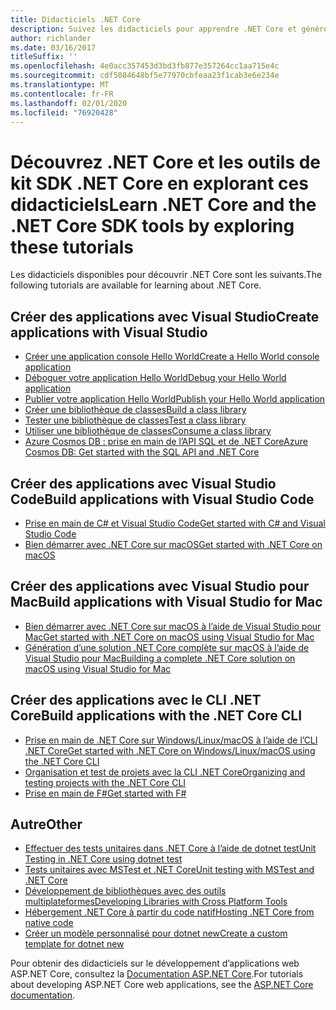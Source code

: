 ```yaml
---
title: Didacticiels .NET Core
description: Suivez les didacticiels pour apprendre .NET Core et générer des applications et des bibliothèques sur Mac, Linux et Windows.
author: richlander
ms.date: 03/16/2017
titleSuffix: ''
ms.openlocfilehash: 4e0acc357453d3bd3fb877e357264cc1aa715e4c
ms.sourcegitcommit: cdf5084648bf5e77970cbfeaa23f1cab3e6e234e
ms.translationtype: MT
ms.contentlocale: fr-FR
ms.lasthandoff: 02/01/2020
ms.locfileid: "76920428"
---
```

# <a name="learn-net-core-and-the-net-core-sdk-tools-by-exploring-these-tutorials"></a><span data-ttu-id="6efa5-103">Découvrez .NET Core et les outils de kit SDK .NET Core en explorant ces didacticiels</span><span class="sxs-lookup"><span data-stu-id="6efa5-103">Learn .NET Core and the .NET Core SDK tools by exploring these tutorials</span></span>

<span data-ttu-id="6efa5-104">Les didacticiels disponibles pour découvrir .NET Core sont les suivants.</span><span class="sxs-lookup"><span data-stu-id="6efa5-104">The following tutorials are available for learning about .NET Core.</span></span>

## <a name="create-applications-with-visual-studio"></a><span data-ttu-id="6efa5-105">Créer des applications avec Visual Studio</span><span class="sxs-lookup"><span data-stu-id="6efa5-105">Create applications with Visual Studio</span></span>

- [<span data-ttu-id="6efa5-106">Créer une application console Hello World</span><span class="sxs-lookup"><span data-stu-id="6efa5-106">Create a Hello World console application</span></span>](with-visual-studio.md)
- [<span data-ttu-id="6efa5-107">Déboguer votre application Hello World</span><span class="sxs-lookup"><span data-stu-id="6efa5-107">Debug your Hello World application</span></span>](debugging-with-visual-studio.md)
- [<span data-ttu-id="6efa5-108">Publier votre application Hello World</span><span class="sxs-lookup"><span data-stu-id="6efa5-108">Publish your Hello World application</span></span>](publishing-with-visual-studio.md)
- [<span data-ttu-id="6efa5-109">Créer une bibliothèque de classes</span><span class="sxs-lookup"><span data-stu-id="6efa5-109">Build a class library</span></span>](library-with-visual-studio.md)
- [<span data-ttu-id="6efa5-110">Tester une bibliothèque de classes</span><span class="sxs-lookup"><span data-stu-id="6efa5-110">Test a class library</span></span>](testing-library-with-visual-studio.md)
- [<span data-ttu-id="6efa5-111">Utiliser une bibliothèque de classes</span><span class="sxs-lookup"><span data-stu-id="6efa5-111">Consume a class library</span></span>](consuming-library-with-visual-studio.md)
- [<span data-ttu-id="6efa5-112">Azure Cosmos DB : prise en main de l’API SQL et de .NET Core</span><span class="sxs-lookup"><span data-stu-id="6efa5-112">Azure Cosmos DB: Get started with the SQL API and .NET Core</span></span>](/azure/cosmos-db/sql-api-dotnetcore-get-started)

## <a name="build-applications-with-visual-studio-code"></a><span data-ttu-id="6efa5-113">Créer des applications avec Visual Studio Code</span><span class="sxs-lookup"><span data-stu-id="6efa5-113">Build applications with Visual Studio Code</span></span>

- [<span data-ttu-id="6efa5-114">Prise en main de C# et Visual Studio Code</span><span class="sxs-lookup"><span data-stu-id="6efa5-114">Get started with C# and Visual Studio Code</span></span>](with-visual-studio-code.md)
- [<span data-ttu-id="6efa5-115">Bien démarrer avec .NET Core sur macOS</span><span class="sxs-lookup"><span data-stu-id="6efa5-115">Get started with .NET Core on macOS</span></span>](using-on-macos.md)

## <a name="build-applications-with-visual-studio-for-mac"></a><span data-ttu-id="6efa5-116">Créer des applications avec Visual Studio pour Mac</span><span class="sxs-lookup"><span data-stu-id="6efa5-116">Build applications with Visual Studio for Mac</span></span>

- [<span data-ttu-id="6efa5-117">Bien démarrer avec .NET Core sur macOS à l’aide de Visual Studio pour Mac</span><span class="sxs-lookup"><span data-stu-id="6efa5-117">Get started with .NET Core on macOS using Visual Studio for Mac</span></span>](using-on-mac-vs.md)
- [<span data-ttu-id="6efa5-118">Génération d’une solution .NET Core complète sur macOS à l’aide de Visual Studio pour Mac</span><span class="sxs-lookup"><span data-stu-id="6efa5-118">Building a complete .NET Core solution on macOS using Visual Studio for Mac</span></span>](using-on-mac-vs-full-solution.md)

## <a name="build-applications-with-the-net-core-cli"></a><span data-ttu-id="6efa5-119">Créer des applications avec le CLI .NET Core</span><span class="sxs-lookup"><span data-stu-id="6efa5-119">Build applications with the .NET Core CLI</span></span>

- [<span data-ttu-id="6efa5-120">Prise en main de .NET Core sur Windows/Linux/macOS à l’aide de l’CLI .NET Core</span><span class="sxs-lookup"><span data-stu-id="6efa5-120">Get started with .NET Core on Windows/Linux/macOS using the .NET Core CLI</span></span>](cli-create-console-app.md)
- [<span data-ttu-id="6efa5-121">Organisation et test de projets avec la CLI .NET Core</span><span class="sxs-lookup"><span data-stu-id="6efa5-121">Organizing and testing projects with the .NET Core CLI</span></span>](testing-with-cli.md)
- [<span data-ttu-id="6efa5-122">Prise en main de F#</span><span class="sxs-lookup"><span data-stu-id="6efa5-122">Get started with F#</span></span>](../../fsharp/get-started/get-started-command-line.md)

## <a name="other"></a><span data-ttu-id="6efa5-123">Autre</span><span class="sxs-lookup"><span data-stu-id="6efa5-123">Other</span></span>

- [<span data-ttu-id="6efa5-124">Effectuer des tests unitaires dans .NET Core à l’aide de dotnet test</span><span class="sxs-lookup"><span data-stu-id="6efa5-124">Unit Testing in .NET Core using dotnet test</span></span>](../testing/unit-testing-with-dotnet-test.md)
- [<span data-ttu-id="6efa5-125">Tests unitaires avec MSTest et .NET Core</span><span class="sxs-lookup"><span data-stu-id="6efa5-125">Unit testing with MSTest and .NET Core</span></span>](../testing/unit-testing-with-mstest.md)
- [<span data-ttu-id="6efa5-126">Développement de bibliothèques avec des outils multiplateformes</span><span class="sxs-lookup"><span data-stu-id="6efa5-126">Developing Libraries with Cross Platform Tools</span></span>](libraries.md)
- [<span data-ttu-id="6efa5-127">Hébergement .NET Core à partir du code natif</span><span class="sxs-lookup"><span data-stu-id="6efa5-127">Hosting .NET Core from native code</span></span>](netcore-hosting.md)
- [<span data-ttu-id="6efa5-128">Créer un modèle personnalisé pour dotnet new</span><span class="sxs-lookup"><span data-stu-id="6efa5-128">Create a custom template for dotnet new</span></span>](cli-templates-create-item-template.md)

<span data-ttu-id="6efa5-129">Pour obtenir des didacticiels sur le développement d’applications web ASP.NET Core, consultez la [Documentation ASP.NET Core](/aspnet/core/).</span><span class="sxs-lookup"><span data-stu-id="6efa5-129">For tutorials about developing ASP.NET Core web applications, see the [ASP.NET Core documentation](/aspnet/core/).</span></span>

